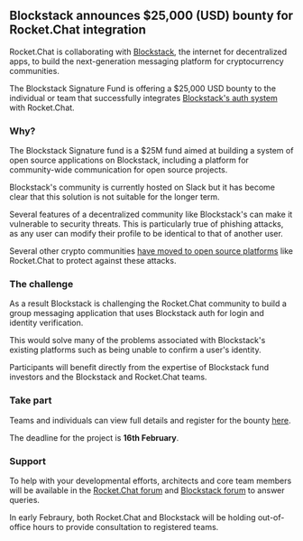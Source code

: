 ## Blockstack announces $25,000 (USD) bounty for Rocket.Chat integration

Rocket.Chat is collaborating with [Blockstack](https://blockstack.org), the internet for decentralized apps, to build the next-generation messaging platform for cryptocurrency communities. 

The Blockstack Signature Fund is offering a $25,000 USD bounty to the individual or team that successfully integrates [Blockstack's auth system](http://blockstack.github.io/blockstack.js) with Rocket.Chat. 

### Why? 

The Blockstack Signature fund is a $25M fund aimed at building a system of open source applications on Blockstack, including a platform for community-wide communication for open source projects. 

Blockstack's community is currently hosted on Slack but it has become clear that this solution is not suitable for the longer term. 

Several features of a decentralized community like Blockstack's can make it vulnerable to security threats. This is particularly true of phishing attacks, as any user can modify their profile to be identical to that of another user. 

Several other crypto communities [have moved to open source platforms](https://blog.aragon.one/announcing-our-migration-to-an-open-source-messaging-platform-420b25e74284) like Rocket.Chat to protect against these attacks. 

### The challenge
As a result Blockstack is challenging the Rocket.Chat community to build a group messaging application that uses Blockstack auth for login and identity verification. 

This would solve many of the problems associated with Blockstack's existing platforms such as being unable to confirm a user's identity. 

Participants will benefit directly from the expertise of Blockstack fund investors and the Blockstack and Rocket.Chat teams. 

### Take part

Teams and individuals can view full details and register for the bounty [here](https://www.eventbrite.com/e/signature-bounties-community-messaging-app-registration-41319189809?aff=rocket). 

The deadline for the project is **16th February**. 

### Support

To help with your developmental efforts, architects and core team members will be available in the [Rocket.Chat forum](https://forums.rocket.chat/t/blockstack-announces-usd-25-000-bounty-for-authentication-integration-in-rocket-chat/115) and [Blockstack forum](https://forum.blockstack.org) to answer queries. 

In early Febraury, both Rocket.Chat and Blockstack will be holding out-of-office hours to provide consultation to registered teams. 







